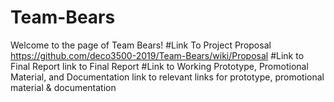 # Team-Bears
Welcome to the page of Team Bears!
#Link To Project Proposal
https://github.com/deco3500-2019/Team-Bears/wiki/Proposal
#Link to Final Report
link to Final Report
#Link to Working Prototype, Promotional Material, and Documentation
link to relevant links for prototype, promotional material & documentation
